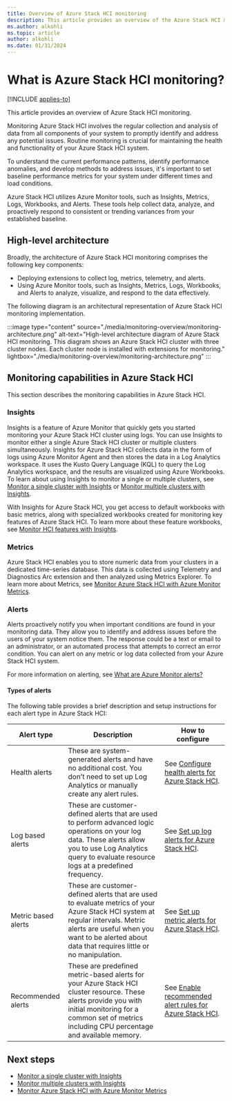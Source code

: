 ```yaml
---
title: Overview of Azure Stack HCI monitoring
description: This article provides an overview of the Azure Stack HCI monitoring solution.
ms.author: alkohli
ms.topic: article
author: alkohli
ms.date: 01/31/2024
---
```


# What is Azure Stack HCI monitoring?

[!INCLUDE [applies-to](../../hci/includes/hci-applies-to-23h2.md)]

This article provides an overview of Azure Stack HCI monitoring.

Monitoring Azure Stack HCI involves the regular collection and analysis of data from all components of your system to promptly identify and address any potential issues. Routine monitoring is crucial for maintaining the health and functionality of your Azure Stack HCI system.

To understand the current performance patterns, identify performance anomalies, and develop methods to address issues, it's important to set baseline performance metrics for your system under different times and load conditions.
  
Azure Stack HCI utilizes Azure Monitor tools, such as Insights, Metrics, Logs, Workbooks, and Alerts. These tools help collect data, analyze, and proactively respond to consistent or trending variances from your established baseline.  

## High-level architecture

Broadly, the architecture of Azure Stack HCI monitoring comprises the following key components:

- Deploying extensions to collect log, metrics, telemetry, and alerts.
- Using Azure Monitor tools, such as Insights, Metrics, Logs, Workbooks, and Alerts to analyze, visualize, and respond to the data effectively.

The following diagram is an architectural representation of Azure Stack HCI monitoring implementation.

:::image type="content" source="./media/monitoring-overview/monitoring-architecture.png" alt-text="High-level architecture diagram of Azure Stack HCI monitoring. This diagram shows an Azure Stack HCI cluster with three cluster nodes. Each cluster node is installed with extensions for monitoring." lightbox="./media/monitoring-overview/monitoring-architecture.png" :::

## Monitoring capabilities in Azure Stack HCI

This section describes the monitoring capabilities in Azure Stack HCI.

### Insights

Insights is a feature of Azure Monitor that quickly gets you started monitoring your Azure Stack HCI cluster using logs. You can use Insights to monitor either a single Azure Stack HCI cluster or multiple clusters simultaneously. Insights for Azure Stack HCI collects data in the form of logs using Azure Monitor Agent and then stores the data in a Log Analytics workspace. It uses the Kusto Query Language (KQL) to query the Log Analytics workspace, and the results are visualized using Azure Workbooks. To learn about using Insights to monitor a single or multiple clusters, see [Monitor a single cluster with Insights](../manage/monitor-hci-single-23h2.md) or [Monitor multiple clusters with Insights](../manage/monitor-hci-multi-23h2.md).

With Insights for Azure Stack HCI, you get access to default workbooks with basic metrics, along with specialized workbooks created for monitoring key features of Azure Stack HCI. To learn more about these feature workbooks, see [Monitor HCI features with Insights](../manage/monitor-features.md).

### Metrics

Azure Stack HCI enables you to store numeric data from your clusters in a dedicated time-series database. This data is collected using Telemetry and Diagnostics Arc extension and then analyzed using Metrics Explorer. To learn more about Metrics, see [Monitor Azure Stack HCI with Azure Monitor Metrics](../manage/monitor-cluster-with-metrics.md).

### Alerts

Alerts proactively notify you when important conditions are found in your monitoring data. They allow you to identify and address issues before the users of your system notice them. The response could be a text or email to an administrator, or an automated process that attempts to correct an error condition. You can alert on any metric or log data collected from your Azure Stack HCI system.

For more information on alerting, see [What are Azure Monitor alerts?](/azure/azure-monitor/alerts/alerts-overview)

#### Types of alerts

The following table provides a brief description and setup instructions for each alert type in Azure Stack HCI:

| Alert type | Description | How to configure |
| --- | --- | --- |
| Health alerts | These are system-generated alerts and have no additional cost. You don’t need to set up Log Analytics or manually create any alert rules. | See [Configure health alerts for Azure Stack HCI](../manage/health-alerts-via-azure-monitor-alerts.md#configure-health-alerts-for-azure-stack-hci). |
| Log based alerts | These are customer-defined alerts that are used to perform advanced logic operations on your log data. These alerts allow you to use Log Analytics query to evaluate resource logs at a predefined frequency. | See [Set up log alerts for Azure Stack HCI](../manage/setup-hci-system-alerts.md).  |
| Metric based alerts | These are customer-defined alerts that are used to evaluate metrics of your Azure Stack HCI system at regular intervals. Metric alerts are useful when you want to be alerted about data that requires little or no manipulation. | See [Set up metric alerts for Azure Stack HCI](../manage/setup-metric-alerts.md). |
| Recommended alerts | These are predefined metric-based alerts for your Azure Stack HCI cluster resource. These alerts provide you with initial monitoring for a common set of metrics including CPU percentage and available memory. | See [Enable recommended alert rules for Azure Stack HCI](../manage/set-up-recommended-alert-rules.md). |

## Next steps

- [Monitor a single cluster with Insights](../manage/monitor-hci-single-23h2.md)
- [Monitor multiple clusters with Insights](../manage/monitor-hci-multi-23h2.md)
- [Monitor Azure Stack HCI with Azure Monitor Metrics](../manage/monitor-cluster-with-metrics.md)